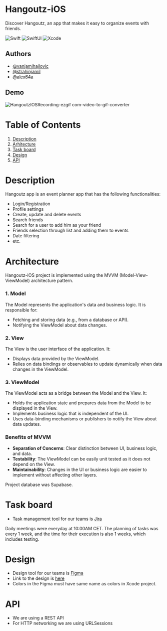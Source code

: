 
# Hangoutz-iOS

Discover Hangoutz, an app that makes it easy to organize events with friends.

![Swift](https://img.shields.io/badge/Swift-5.9-FA7343?logo=swift&logoColor=white) ![SwiftUI](https://img.shields.io/badge/SwiftUI-Framework-007AFF?logo=swift&logoColor=white) ![Xcode](https://img.shields.io/badge/Xcode-16.0-1575F9?logo=xcode&logoColor=white)


## Authors

- [@vanjamihajlovic](https://www.github.com/vanjamihajlovic)
- [@strahinjamil](https://www.github.com/strahinjamil)
- [@alex64a](https://www.github.com/alex64a)

## Demo
![HangoutzIOSRecording-ezgif com-video-to-gif-converter](https://github.com/user-attachments/assets/22e664d3-56c2-4201-a7b0-d18eed2799db)

# Table of Contents
  1. [Description](#description)
  2. [Arhitecture](#arhitecture)
  3. [Task board](#task-board)
  4. [Design](#design)
  5. [API](#api)


# Description
Hangoutz app is an event planner app that has the following functionalities: 
- Login/Registration
- Profile settings 
- Create, update and delete events
- Search friends
- Search for a user to add him as your friend
- Friends selection through list and adding them to events
- Date filtering
- etc.


# Architecture
Hangoutz-iOS project is implemented using the MVVM (Model-View-ViewModel) architecture pattern.
### 1. **Model**
The Model represents the application's data and business logic. It is responsible for:
- Fetching and storing data (e.g., from a database or API).
- Notifying the ViewModel about data changes.

### 2. **View**
The View is the user interface of the application. It:
- Displays data provided by the ViewModel.
- Relies on data bindings or observables to update dynamically when data changes in the ViewModel.

### 3. **ViewModel**
The ViewModel acts as a bridge between the Model and the View. It:
- Holds the application state and prepares data from the Model to be displayed in the View.
- Implements business logic that is independent of the UI.
- Uses data-binding mechanisms or publishers to notify the View about data updates.

### Benefits of MVVM
- **Separation of Concerns**: Clear distinction between UI, business logic, and data.
- **Testability**: The ViewModel can be easily unit tested as it does not depend on the View.
- **Maintainability**: Changes in the UI or business logic are easier to implement without affecting other layers.

Project database was Supabase.

# Task board
* Task management tool for our teams is [Jira](https://www.atlassian.com/software/jira)



Daily meetings were everyday at 10:00AM CET. The planning of tasks was every 1 week, and the time for their execution is also 1 weeks, which includes testing.


# Design 
* Design tool for our teams is [Figma](https://www.figma.com)
* Link to the design is [here](https://www.figma.com)
* Colors in the Figma must have same name as colors in Xcode project.

# API 
* We are using a REST API
* For HTTP networking we are using URLSessions
